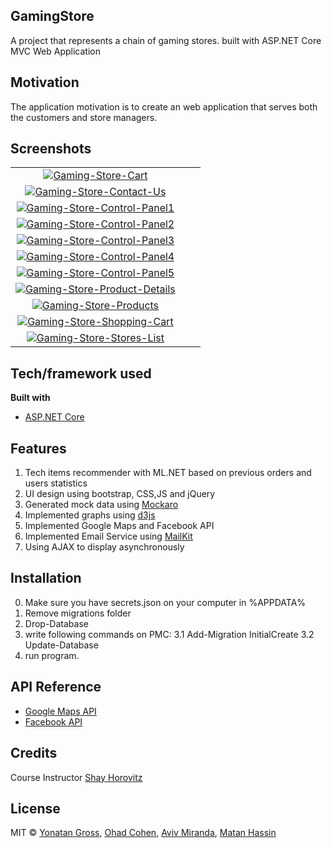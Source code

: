 ## GamingStore
A project that represents a chain of gaming stores.
built with ASP.NET Core MVC Web Application

## Motivation
The application motivation is to create an web application that serves both the customers and store managers.

## Screenshots
| | | |
|:-------------------------:|:-------------------------:|:-------------------------:|
| <a  href="https://ibb.co/1JLk1B4"><img style="max-width:300px; max-height:300px" src="https://i.ibb.co/VptsRbk/Gaming-Store-Cart.png" alt="Gaming-Store-Cart" ></a>
| <a  href="https://ibb.co/Ybn8Zvm"><img style="max-width:300px; max-height:300px" src="https://i.ibb.co/Ws8FtSZ/Gaming-Store-Contact-Us.png" alt="Gaming-Store-Contact-Us" ></a>
| <a  href="https://ibb.co/4VXw9yY"><img style="max-width:300px; max-height:300px" src="https://i.ibb.co/RDsGZnB/Gaming-Store-Control-Panel1.png" alt="Gaming-Store-Control-Panel1" ></a>
| <a  href="https://ibb.co/pv1sVb4"><img style="max-width:300px; max-height:300px" src="https://i.ibb.co/JRcb6mr/Gaming-Store-Control-Panel2.png" alt="Gaming-Store-Control-Panel2" ></a>
| <a  href="https://ibb.co/FJ3fDd9"><img style="max-width:300px; max-height:300px" src="https://i.ibb.co/6bwpWq2/Gaming-Store-Control-Panel3.png" alt="Gaming-Store-Control-Panel3" ></a>
| <a  href="https://ibb.co/WWN2kVY"><img style="max-width:300px; max-height:300px" src="https://i.ibb.co/TBDg4WF/Gaming-Store-Control-Panel4.png" alt="Gaming-Store-Control-Panel4" ></a>
| <a  href="https://ibb.co/chkHmgD"><img style="max-width:300px; max-height:300px" src="https://i.ibb.co/3m4qJrB/Gaming-Store-Control-Panel5.png" alt="Gaming-Store-Control-Panel5" ></a>
| <a  href="https://ibb.co/4S8GSk0"><img style="max-width:300px; max-height:300px" src="https://i.ibb.co/rpxSp9X/Gaming-Store-Product-Details.png" alt="Gaming-Store-Product-Details" ></a>
| <a  href="https://ibb.co/fpxv6V0"><img style="max-width:300px; max-height:300px" src="https://i.ibb.co/tsJXjwC/Gaming-Store-Products.png" alt="Gaming-Store-Products" ></a>
| <a  href="https://ibb.co/Db86x4L"><img style="max-width:300px; max-height:300px" src="https://i.ibb.co/ky9rRKM/Gaming-Store-Shopping-Cart.png" alt="Gaming-Store-Shopping-Cart" ></a>
| <a  href="https://ibb.co/QCwkQfy"><img style="max-width:300px; max-height:300px" src="https://i.ibb.co/yYjpPXH/Gaming-Store-Stores-List.png" alt="Gaming-Store-Stores-List" ></a>|

## Tech/framework used
<b>Built with</b>
- [ASP.NET Core](https://docs.microsoft.com/en-us/aspnet/core/introduction-to-aspnet-core?view=aspnetcore-3.1)

## Features
1. Tech items recommender with ML.NET based on previous orders and users statistics
2. UI design using bootstrap, CSS,JS and jQuery
3. Generated mock data using [Mockaro](https://www.mockaroo.com/)
4. Implemented graphs using [d3js](https://d3js.org)
5. Implemented Google Maps and Facebook API 
6. Implemented Email Service using [MailKit](https://github.com/jstedfast/MailKit)
7. Using AJAX to display asynchronously
 
## Installation
0. Make sure you have secrets.json on your computer in %APPDATA%
1. Remove migrations folder
2. Drop-Database
3. write following commands on PMC:
3.1 Add-Migration InitialCreate
3.2 Update-Database
4. run program.

## API Reference
- [Google Maps API](https://developers.google.com/maps/documentation)
- [Facebook API](https://developers.facebook.com/)

## Credits
 Course Instructor [Shay Horovitz](https://www.linkedin.com/in/shay-horovitz-25bb31/)
## License
MIT © [Yonatan Gross](https://github.com/yonatangross), [Ohad Cohen](https://github.com/OhadCohen97), [Aviv Miranda](https://github.com/Aviv943), [Matan Hassin](https://github.com/AnubisMatan)

